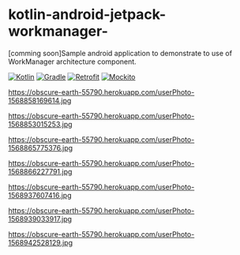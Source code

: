 # kotlin-android-jetpack-workmanager-
[comming soon]Sample android application to demonstrate to use of WorkManager architecture component.

[![Kotlin](https://img.shields.io/badge/kotlin-v1.3.41-blue)](http://kotlinlang.org) [![Gradle](https://img.shields.io/badge/gradle-v3.5.0-green)](https://developer.android.com/studio/releases/gradle-plugin) [![Retrofit](https://img.shields.io/badge/retrofit2-v2.3.0-blueviolet)](https://square.github.io/retrofit/) [![Mockito](https://img.shields.io/badge/mockito-v2.27.0-orange)](https://site.mockito.org/)

https://obscure-earth-55790.herokuapp.com/userPhoto-1568858169614.jpg

https://obscure-earth-55790.herokuapp.com/userPhoto-1568853015253.jpg

https://obscure-earth-55790.herokuapp.com/userPhoto-1568865775376.jpg

https://obscure-earth-55790.herokuapp.com/userPhoto-1568866227791.jpg

https://obscure-earth-55790.herokuapp.com/userPhoto-1568937607416.jpg

https://obscure-earth-55790.herokuapp.com/userPhoto-1568939033917.jpg

https://obscure-earth-55790.herokuapp.com/userPhoto-1568942528129.jpg